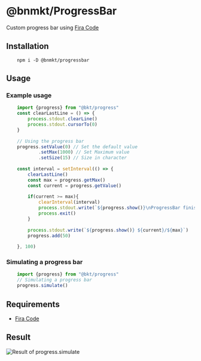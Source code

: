 # @bnmkt/ProgressBar

Custom progress bar using [Fira Code](https://github.com/tonsky/FiraCode)

## Installation
```
    npm i -D @bnmkt/progressbar
```

## Usage
### Example usage
```typescript
    import {progress} from "@bkt/progress"
    const clearLastLine = () => {
        process.stdout.clearLine()
        process.stdout.cursorTo(0)
    }
    
    // Using the progress bar
    progress.setValue(0) // Set the default value
            .setMax(1000) // Set Maximum value
            .setSize(15) // Size in character
    
    const interval = setInterval(() => {
        clearLastLine()
        const max = progress.getMax()
        const current = progress.getValue()
    
        if(current >= max){
            clearInterval(interval)
            process.stdout.write(`${progress.show()}\nProgressBar finished\n`)
            process.exit()
        }
    
        process.stdout.write(`${progress.show()} ${current}/${max}`)
        progress.add(50) 
    
    }, 100)
```
### Simulating a progress bar
```ts
    import {progress} from "@bkt/progress"
    // Simulating a progress bar
    progress.simulate()
```

## Requirements

- [Fira Code](https://github.com/tonsky/FiraCode)


## Result
![Result of progress.simulate](https://user-images.githubusercontent.com/17219872/194744115-dc903817-6d73-4fe7-ac62-7723fe09fe0b.gif)

